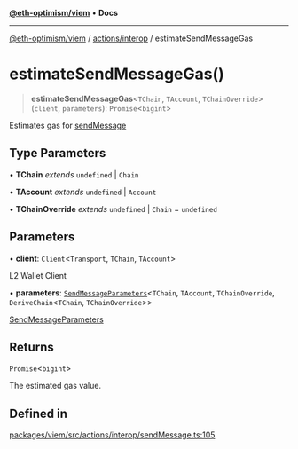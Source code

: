 [**@eth-optimism/viem**](../../../README.md) • **Docs**

***

[@eth-optimism/viem](../../../README.md) / [actions/interop](../README.md) / estimateSendMessageGas

# estimateSendMessageGas()

> **estimateSendMessageGas**\<`TChain`, `TAccount`, `TChainOverride`\>(`client`, `parameters`): `Promise`\<`bigint`\>

Estimates gas for [sendMessage](sendMessage.md)

## Type Parameters

• **TChain** *extends* `undefined` \| `Chain`

• **TAccount** *extends* `undefined` \| `Account`

• **TChainOverride** *extends* `undefined` \| `Chain` = `undefined`

## Parameters

• **client**: `Client`\<`Transport`, `TChain`, `TAccount`\>

L2 Wallet Client

• **parameters**: [`SendMessageParameters`](../type-aliases/SendMessageParameters.md)\<`TChain`, `TAccount`, `TChainOverride`, `DeriveChain`\<`TChain`, `TChainOverride`\>\>

[SendMessageParameters](../type-aliases/SendMessageParameters.md)

## Returns

`Promise`\<`bigint`\>

The estimated gas value.

## Defined in

[packages/viem/src/actions/interop/sendMessage.ts:105](https://github.com/ethereum-optimism/ecosystem/blob/8c869dbb3cc282dd35a61a60d7a8a9cae4a14cae/packages/viem/src/actions/interop/sendMessage.ts#L105)

